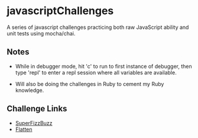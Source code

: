 # javascriptChallenges


A series of javascript challenges practicing both raw JavaScript ability and unit tests using mocha/chai.

## Notes
- While in debugger mode, hit 'c' to run to first instance of debugger, then type 'repl' to enter a repl session where all variables are available.

- Will also be doing the challenges in Ruby to cement my Ruby knowledge.

## Challenge Links

  - [SuperFizzBuzz](http://backend.turing.io/module1/student_homework/super_fizz)
  - [Flatten](https://github.com/turingschool/challenges/blob/master/flatten.markdown)
